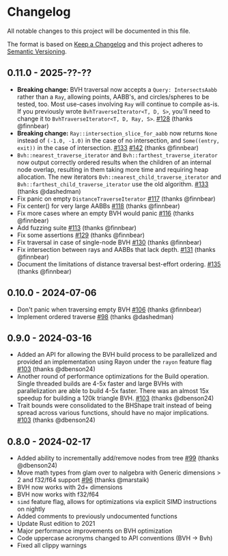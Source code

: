 # Changelog

All notable changes to this project will be documented in this file.

The format is based on [Keep a Changelog](http://keepachangelog.com/)
and this project adheres to [Semantic Versioning](http://semver.org/).

## 0.11.0 - 2025-??-??
- **Breaking change:** BVH traversal now accepts a `Query: IntersectsAabb` rather than a `Ray`,
  allowing points, AABB's, and circles/spheres to be tested, too. Most use-cases involving `Ray` 
  will continue to compile as-is. If you previously wrote `BvhTraverseIterator<T, D, S>`, you'll
  need to change it to `BvhTraverseIterator<T, D, Ray, S>`. [#128](https://github.com/svenstaro/bvh/pull/128) (thanks @finnbear)
- **Breaking change:** `Ray::intersection_slice_for_aabb` now returns `None` instead of `(-1.0, -1.0)` in the case of no 
  intersection, and `Some((entry, exit))` in the case of intersection. [#133](https://github.com/svenstaro/bvh/pull/133) [#142](https://github.com/svenstaro/bvh/pull/142) (thanks @finnbear)
- `Bvh::nearest_traverse_iterator` and `Bvh::farthest_traverse_iterator` now output correctly ordered results when the children
  of an internal node overlap, resulting in them taking more time and requiring heap allocation.
  The new iterators `Bvh::nearest_child_traverse_iterator` and `Bvh::farthest_child_traverse_iterator` use the old algorithm. [#133](https://github.com/svenstaro/bvh/pull/139) (thanks @dashedman)
- Fix panic on empty `DistanceTraverseIterator` [#117](https://github.com/svenstaro/bvh/pull/117) (thanks @finnbear)
- Fix center() for very large AABBs [#118](https://github.com/svenstaro/bvh/pull/118) (thanks @finnbear)
- Fix more cases where an empty BVH would panic [#116](https://github.com/svenstaro/bvh/pull/116) (thanks @finnbear)
- Add fuzzing suite [#113](https://github.com/svenstaro/bvh/pull/113) (thanks @finnbear)
- Fix some assertions [#129](https://github.com/svenstaro/bvh/pull/129) (thanks @finnbear)
- Fix traversal in case of single-node BVH [#130](https://github.com/svenstaro/bvh/pull/130) (thanks @finnbear)
- Fix intersection between rays and AABBs that lack depth. [#131](https://github.com/svenstaro/bvh/pull/131) (thanks @finnbear)
- Document the limitations of distance traversal best-effort ordering. [#135](https://github.com/svenstaro/bvh/pull/135) (thanks @finnbear)

## 0.10.0 - 2024-07-06
- Don't panic when traversing empty BVH [#106](https://github.com/svenstaro/bvh/pull/106) (thanks @finnbear)
- Implement ordered traverse [#98](https://github.com/svenstaro/bvh/pull/98) (thanks @dashedman)

## 0.9.0 - 2024-03-16
- Added an API for allowing the BVH build process to be parallelized and provided an implementation using Rayon under the `rayon` feature flag [#103](https://github.com/svenstaro/bvh/pull/103) (thanks @dbenson24)
- Another round of performance optimizations for the Build operation. Single threaded builds are 4-5x faster and large BVHs with parallelization
are able to build 4-5x faster. There was an almost 15x speedup for building a 120k triangle BVH. [#103](https://github.com/svenstaro/bvh/pull/103) (thanks @dbenson24)
- Trait bounds were consolidated to the BHShape trait instead of being spread across various functions, should have no major implications. [#103](https://github.com/svenstaro/bvh/pull/103) (thanks @dbenson24)

## 0.8.0 - 2024-02-17
- Added ability to incrementally add/remove nodes from tree [#99](https://github.com/svenstaro/bvh/pull/99) (thanks @dbenson24)
- Move math types from glam over to nalgebra with Generic dimensions > 2 and f32/f64 support [#96](https://github.com/svenstaro/bvh/pull/96) (thanks @marstaik)
- BVH now works with 2d+ dimensions
- BVH now works with f32/f64
- `simd` feature flag, allows for optimizations via explicit SIMD instructions on nightly
- Added comments to previously undocumented functions
- Update Rust edition to 2021
- Major performance improvements on BVH optimization
- Code uppercase acronyms changed to API conventions (BVH -> Bvh)
- Fixed all clippy warnings
